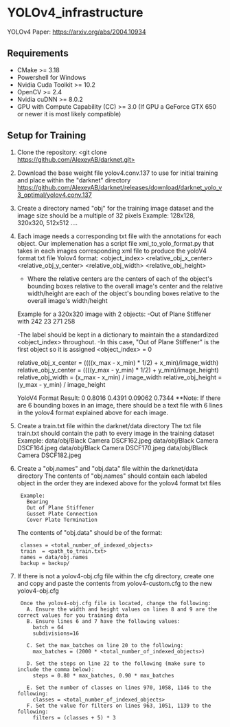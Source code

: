 # YOLOv4_infrastructure

YOLOv4 Paper: https://arxiv.org/abs/2004.10934

## Requirements
- CMake >= 3.18
- Powershell for Windows
- Nvidia Cuda Toolkit >= 10.2
- OpenCV >= 2.4
- Nvidia cuDNN >= 8.0.2
- GPU with Compute Capability (CC) >= 3.0 (If GPU a GeForce GTX 650 or newer it is most likely compatible)

## Setup for Training
1. Clone the repository:
    <git clone https://github.com/AlexeyAB/darknet.git>


2. Download the base weight file yolov4.conv.137 to use for initial training and place within the "darknet" directory
    https://github.com/AlexeyAB/darknet/releases/download/darknet_yolo_v3_optimal/yolov4.conv.137

3. Create a directory named "obj" for the training image dataset and the image size should be a multiple of 32 pixels
     Example: 128x128, 320x320, 512x512 ....


4. Each image needs a corresponding txt file with the annotations for each object. Our implemenation has a script file
     xml_to_yolo_format.py that takes in each images corresponding xml file to produce the yoloV4 format txt file
    Yolov4 format:
      <object_index> <relative_obj_x_center> <relative_obj_y_center> <relative_obj_width> <relative_obj_height>

      - Where the relative centers are the centers of each of the object's bounding boxes relative to the overall image's center
        and the relative width/height are each of the object's bounding boxes relative to the overall image's width/height

    Example for a 320x320 image with 2 objects:
      -Out of Plane Stiffener with <xmin>242</xmin> <ymin>23</ymin> <xmax>271</xmax> <ymax>258</ymax>

      -The label should be kept in a dictionary to maintain the a standardized <object_index> throughout.
      -In this case, "Out of Plane Stiffener" is the first object so it is assigned <object_index> = 0

      relative_obj_x_center = ((((x_max - x_min) * 1/2) + x_min)/image_width)
      relative_obj_y_center = ((((y_max - y_min) * 1/2) + y_min)/image_height)
      relative_obj_width = (x_max - x_min) / image_width
      relative_obj_height = (y_max - y_min) / image_height

      YoloV4 Format Result: 0 0.8016 0.4391 0.09062 0.7344
   **Note:
      If there are 6 bounding boxes in an image, there should be a text file with 6 lines in the yolov4 format
      explained above for each image.

5. Create a train.txt file within the darknet/data directory
      The txt file train.txt should contain the path to every image in the training dataset
      Example:
      data/obj/Black Camera DSCF162.jpeg
      data/obj/Black Camera DSCF164.jpeg
      data/obj/Black Camera DSCF170.jpeg
      data/obj/Black Camera DSCF182.jpeg

6. Create a "obj.names" and "obj.data" file within the darknet/data directory
      The contents of "obj.names" should contain each labeled object in the order they are indexed above for the yolov4 format txt files

        Example:
          Bearing
          Out of Plane Stiffener
          Gusset Plate Connection
          Cover Plate Termination

      The contents of "obj.data" should be of the format:

        classes = <total_number_of_indexed_objects>
        train  = <path_to_train.txt>
        names = data/obj.names
        backup = backup/

7. If there is not a yolov4-obj.cfg file within the cfg directory, create one and copy and paste the contents from
     yolov4-custom.cfg to the new yolov4-obj.cfg

        Once the yolov4-obj.cfg file is located, change the following:
          A. Ensure the width and height values on lines 8 and 9 are the correct values for you training data
          B. Ensure lines 6 and 7 have the following values:
            batch = 64
            subdivisions=16

          C. Set the max_batches on line 20 to the following:
            max_batches = (2000 * <total_number_of_indexed_objects>)

          D. Set the steps on line 22 to the following (make sure to include the comma below):
            steps = 0.80 * max_batches, 0.90 * max_batches

          E. Set the number of classes on lines 970, 1058, 1146 to the following:
            classes = <total_number_of_indexed_objects>
          F. Set the value for filters on lines 963, 1051, 1139 to the following:
            filters = (classes + 5) * 3


